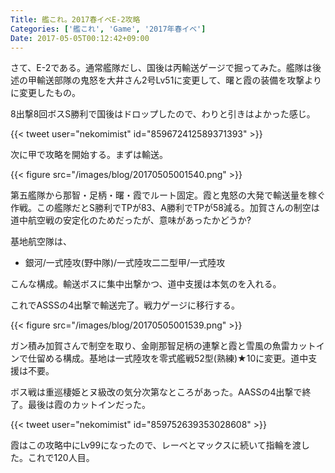 ```yaml
---
Title: 艦これ。2017春イベE-2攻略
Categories: ['艦これ', 'Game', '2017年春イベ']
Date: 2017-05-05T00:12:42+09:00
---
```


さて、E-2である。通常艦隊だし、国後は丙輸送ゲージで掘ってみた。艦隊は後述の甲輸送部隊の鬼怒を大井さん2号Lv51に変更して、曙と霞の装備を攻撃よりに変更したもの。

8出撃8回ボスS勝利で国後はドロップしたので、わりと引きはよかった感じ。

{{< tweet user="nekomimist" id="859672412589371393" >}}

<!-- more -->

次に甲で攻略を開始する。まずは輸送。

{{< figure src="/images/blog/20170505001540.png" >}}

第五艦隊から那智・足柄・曙・霞でルート固定。霞と鬼怒の大発で輸送量を稼ぐ作戦。この艦隊だとS勝利でTPが83、A勝利でTPが58減る。加賀さんの制空は道中航空戦の安定化のためだったが、意味があったかどうか?

基地航空隊は、

* 銀河/一式陸攻(野中隊)/一式陸攻二二型甲/一式陸攻	

こんな構成。輸送ボスに集中出撃かつ、道中支援は本気のを入れる。

これでASSSの4出撃で輸送完了。戦力ゲージに移行する。

{{< figure src="/images/blog/20170505001539.png" >}}

ガン積み加賀さんで制空を取り、金剛那智足柄の連撃と霞と雪風の魚雷カットインで仕留める構成。基地は一式陸攻を零式艦戦52型(熟練)★10に変更。道中支援は不要。

ボス戦は重巡棲姫とヌ級改の気分次第なところがあった。AASSの4出撃で終了。最後は霞のカットインだった。

{{< tweet user="nekomimist" id="859752639353028608" >}}

霞はこの攻略中にLv99になったので、レーベとマックスに続いて指輪を渡した。これで120人目。
